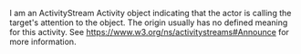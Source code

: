 I am an ActivityStream Activity object indicating that the actor is calling the target's attention to the object. The origin usually has no defined meaning for this activity. See https://www.w3.org/ns/activitystreams#Announce for more information.